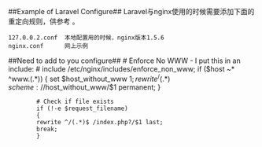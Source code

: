 ##Example of Laravel Configure##
Laravel与nginx使用的时候需要添加下面的重定向规则，供参考 。

    127.0.0.2.conf  本地配置用的时候，nginx版本1.5.6
    nginx.conf      网上示例


##Need to add to you configure##
		 # Enforce No WWW - I put this in an include:
		    # include /etc/nginx/includes/enforce_non_www;
		    if ($host ~* ^www\.(.*))
		    {
			set $host_without_www $1;
			rewrite ^/(.*)$ $scheme://$host_without_www/$1 permanent;
		    }
		 
		    # Check if file exists
		    if (!-e $request_filename)
		    {
			rewrite ^/(.*)$ /index.php?/$1 last;
			break;
		    }

